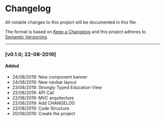 ﻿# Changelog

All notable changes to this project will be documented in this file.

The format is based on [Keep a Changelog](http://keepachangelog.com/en/1.0.0/)
and this project adheres to [Semantic Versioning](http://semver.org/spec/v2.0.0.html).

---

### [v0.1.0; 22-08-2019]

#### Added
- 24/08/2019: New component banner
- 24/08/2019: New navbar layout
- 23/08/2019: Strongly Typed Education View
- 22/08/2019: API Call
- 22/08/2019: MVC arquitecture
- 22/08/2019: Add CHANGELOG
- 22/08/2019: Code Structure
- 20/08/2019: Create the project
